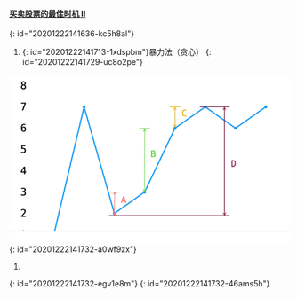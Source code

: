 #### [买卖股票的最佳时机 II](https://leetcode-cn.com/problems/best-time-to-buy-and-sell-stock-ii/)
{: id="20201222141636-kc5h8al"}

1. {: id="20201222141713-1xdspbm"}暴力法（贪心）
{: id="20201222141729-uc8o2pe"}

![买卖股票2.jpg](assets/20201222141747-1t9exs1-买卖股票2.jpg)
{: id="20201222141732-a0wf9zx"}

1.
{: id="20201222141732-egv1e8m"}
{: id="20201222141732-46ams5h"}
